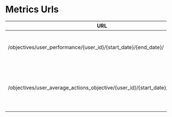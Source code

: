 # Metrics Urls

| URL                                                                 | Verb   | Functionality                                                      |
|---------------------------------------------------------------------|--------|--------------------------------------------------------------------|
| /objectives/user_performance/{user_id}/{start_date}/{end_date}/      | GET    | Calculates the Objective Achievement Rate (OAR) for a user          |
| /objectives/user_average_actions_objective/{user_id}/{start_date}/{end_date}/ | GET    | Calculates the Average Number of Actions per Objective (ANA/O) for a user |
